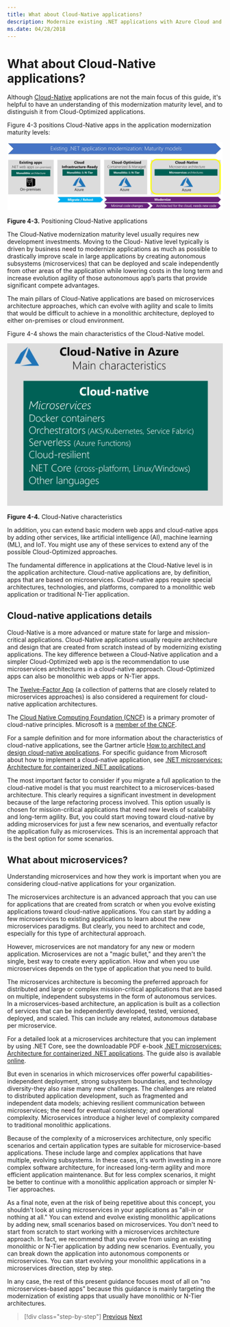 ```yaml
---
title: What about Cloud-Native applications?
description: Modernize existing .NET applications with Azure Cloud and Windows containers | What about Cloud-Native applications?
ms.date: 04/28/2018
---
```


# What about Cloud-Native applications?

Although [Cloud-Native](https://azure.microsoft.com/overview/cloudnative/) applications are not the main focus of this guide, it's helpful to have an understanding of this modernization maturity level, and to distinguish it from Cloud-Optimized applications.

Figure 4-3 positions Cloud-Native apps in the application modernization maturity levels:

![Diagram showing how to position cloud-native applications.](./media/what-about-cloud-native-applications/positioning-cloud-native-applications.png)

**Figure 4-3.** Positioning Cloud-Native applications

The Cloud-Native modernization maturity level usually requires new development investments. Moving to the Cloud- Native level typically is driven by business need to modernize applications as much as possible to drastically improve scale in large applications by creating autonomous subsystems (microservices) that can be deployed and scale independently from other areas of the application while lowering costs in the long term and increase evolution agility of those autonomous app’s parts that provide significant compete advantages.

The main pillars of Cloud-Native applications are based on microservices architecture approaches, which can evolve with agility and scale to limits that would be difficult to achieve in a monolithic architecture, deployed to either on-premises or cloud environment.

Figure 4-4 shows the main characteristics of the Cloud-Native model.

![Diagram listing the main cloud-native characteristics.](./media/what-about-cloud-native-applications/cloud-native-characteristics.png)

**Figure 4-4.** Cloud-Native characteristics

In addition, you can extend basic modern web apps and cloud-native apps by adding other services, like artificial intelligence (AI), machine learning (ML), and IoT. You might use any of these services to extend any of the possible Cloud-Optimized approaches.

The fundamental difference in applications at the Cloud-Native level is in the application architecture. Cloud-native applications are, by definition, apps that are based on microservices. Cloud-native apps require special architectures, technologies, and platforms, compared to a monolithic web application or traditional N-Tier application.

## Cloud-native applications details

Cloud-Native is a more advanced or mature state for large and mission-critical applications. Cloud-Native applications usually require architecture and design that are created from scratch instead of by modernizing existing applications. The key difference between a Cloud-Native application and a simpler Cloud-Optimized web app is the recommendation to use microservices architectures in a cloud-native approach. Cloud-Optimized apps can also be monolithic web apps or N-Tier apps.

The [Twelve-Factor App](https://12factor.net/) (a collection of patterns that are closely related to microservices approaches) is also considered a requirement for cloud-native application architectures.

The [Cloud Native Computing Foundation (CNCF)](https://www.cncf.io/) is a primary promoter of cloud-native principles. Microsoft is a [member of the CNCF](https://azure.microsoft.com/blog/announcing-cncf/).

For a sample definition and for more information about the characteristics of cloud-native applications, see the Gartner article [How to architect and design cloud-native applications](https://www.gartner.com/doc/3181919/architect-design-cloudnative-applications). For specific guidance from Microsoft about how to implement a cloud-native application, see [.NET microservices: Architecture for containerized .NET applications](https://aka.ms/microservicesebook).

The most important factor to consider if you migrate a full application to the cloud-native model is that you must rearchitect to a microservices-based architecture. This clearly requires a significant investment in development because of the large refactoring process involved. This option usually is chosen for mission-critical applications that need new levels of scalability and long-term agility. But, you could start moving toward cloud-native by adding microservices for just a few new scenarios, and eventually refactor the application fully as microservices. This is an incremental approach that is the best option for some scenarios.

## What about microservices?

Understanding microservices and how they work is important when you are considering cloud-native applications for your organization.

The microservices architecture is an advanced approach that you can use for applications that are created from scratch or when you evolve existing applications toward cloud-native applications. You can start by adding a few microservices to existing applications to learn about the new microservices paradigms. But clearly, you need to architect and code, especially for this type of architectural approach.

However, microservices are not mandatory for any new or modern application. Microservices are not a "magic bullet," and they aren't the single, best way to create every application. How and when you use microservices depends on the type of application that you need to build.

The microservices architecture is becoming the preferred approach for distributed and large or complex mission-critical applications that are based on multiple, independent subsystems in the form of autonomous services. In a microservices-based architecture, an application is built as a collection of services that can be independently developed, tested, versioned, deployed, and scaled. This can include any related, autonomous database per microservice.

For a detailed look at a microservices architecture that you can implement by using .NET Core, see the downloadable PDF e-book [.NET microservices: Architecture for containerized .NET applications](https://aka.ms/microservicesebook). The guide also is available [online](../../microservices/index.md).

But even in scenarios in which microservices offer powerful capabilities-independent deployment, strong subsystem boundaries, and technology diversity-they also raise many new challenges. The challenges are related to distributed application development, such as fragmented and independent data models; achieving resilient communication between microservices; the need for eventual consistency; and operational complexity. Microservices introduce a higher level of complexity compared to traditional monolithic applications.

Because of the complexity of a microservices architecture, only specific scenarios and certain application types are suitable for microservice-based applications. These include large and complex applications that have multiple, evolving subsystems. In these cases, it's worth investing in a more complex software architecture, for increased long-term agility and more efficient application maintenance. But for less complex scenarios, it might be better to continue with a monolithic application approach or simpler N-Tier approaches.

As a final note, even at the risk of being repetitive about this concept, you shouldn't look at using microservices in your applications as "all-in or nothing at all." You can extend and evolve existing monolithic applications by adding new, small scenarios based on microservices. You don't need to start from scratch to start working with a microservices architecture approach. In fact, we recommend that you evolve from using an existing monolithic or N-Tier application by adding new scenarios. Eventually, you can break down the application into autonomous components or microservices. You can start evolving your monolithic applications in a microservices direction, step by step.

In any case, the rest of this present guidance focuses most of all on "no microservices-based apps" because this guidance is mainly targeting the modernization of existing apps that usually have monolithic or N-Tier architectures.

> [!div class="step-by-step"]
> [Previous](microsoft-technologies-in-cloud-optimized-applications.md)
> [Next](deploy-existing-net-apps-as-windows-containers.md)
